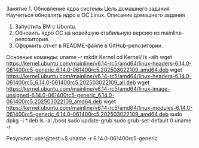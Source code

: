 Занятие 1. Обновление ядра системы
Цель домашнего задания
Научиться обновлять ядро в ОС Linux.
Описание домашнего задания
1) Запустить ВМ c Ubuntu.
2) Обновить ядро ОС на новейшую стабильную версию из mainline-репозитория.
3) Оформить отчет в README-файле в GitHub-репозитории.


Основные команды:
   uname -r
   mkdir Kernel
   cd Kernel/
   ls -alh
   wget https://kernel.ubuntu.com/mainline/v6.14-rc5/amd64/linux-headers-6.14.0-061400rc5-generic_6.14.0-061400rc5.202503022109_amd64.deb
   wget https://kernel.ubuntu.com/mainline/v6.14-rc5/amd64/linux-headers-6.14.0-061400rc5_6.14.0-061400rc5.202503022109_all.deb
   wget https://kernel.ubuntu.com/mainline/v6.14-rc5/amd64/linux-image-unsigned-6.14.0-061400rc5-generic_6.14.0-061400rc5.202503022109_amd64.deb
   wget https://kernel.ubuntu.com/mainline/v6.14-rc5/amd64/linux-modules-6.14.0-061400rc5-generic_6.14.0-061400rc5.202503022109_amd64.deb
   sudo dpkg -i *.deb
   ls -al /boot
   sudo update-grub
   sudo grub-set-default 0
   uname -r

Результат:
user@test:~$ uname -r
6.14.0-061400rc5-generic
